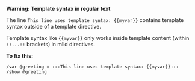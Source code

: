 **Warning: Template syntax in regular text**

The line `This line uses template syntax: {{myvar}}` contains template syntax outside of a template directive.

Template syntax like `{{myvar}}` only works inside template content (within `::...::` brackets) in mlld directives.

**To fix this:**
```mlld
/var @greeting = :::This line uses template syntax: {{myvar}}:::
/show @greeting
```